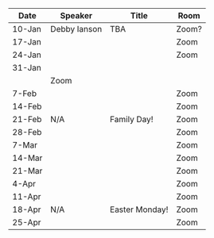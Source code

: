 Date  |  Speaker                                            |  Title                                                                                                |  Room
---------|-----------------------------------------------------|---------------------------------------------------------------------------------------------------------------------|------
10-Jan   |  Debby Ianson                                             |  TBA                                                                                           |  Zoom?
17-Jan   |                                            |                                                                                            |  Zoom
24-Jan   |                                               |                                                                                           |  Zoom
31-Jan   |                                          
|                                                                                            |  Zoom
7-Feb   |                                             |                                                                                              |  Zoom
14-Feb   |                                               |                                                                                            |  Zoom
21-Feb   |  N/A                                           |  Family Day!                                                                                          |  Zoom
28-Feb   |                                             |                                                                                              |  Zoom
7-Mar   |                                                |                                                                                             |  Zoom
14-Mar   |                                              |                                                                                             |  Zoom
21-Mar   |                                              |                                                                                              |  Zoom
4-Apr   |                                             |                                                                                             |  Zoom
11-Apr   |                                            |                                                                                              |  Zoom
18-Apr   |  N/A                                             |  Easter Monday!                                                                                           |  Zoom
25-Apr   |                                            |                                                                                             |  Zoom
